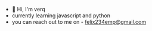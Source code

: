 - 👋 Hi, I'm verq
- currently learning javascript and python
- you can reach out to me on - felix234emp@gmail.com
  
